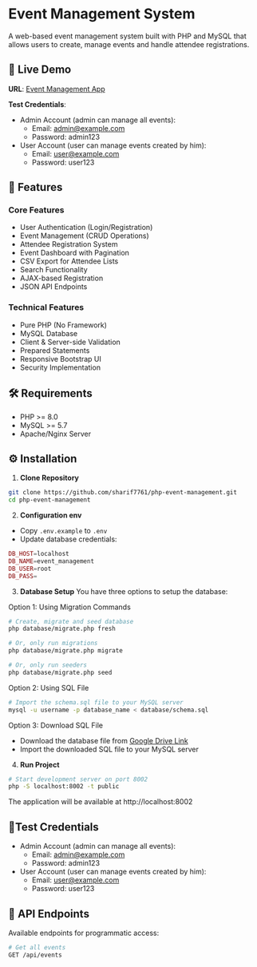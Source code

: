 # Event Management System

A web-based event management system built with PHP and MySQL that allows users to create, manage events and handle attendee registrations.

## 🔴 Live Demo

**URL**: [Event Management App](http://4.145.104.31/)

**Test Credentials**:
- Admin Account (admin can manage all events):
  - Email: admin@example.com
  - Password: admin123
- User Account (user can manage events created by him):
  - Email: user@example.com
  - Password: user123

## 🌟 Features

### Core Features
- User Authentication (Login/Registration)
- Event Management (CRUD Operations)
- Attendee Registration System
- Event Dashboard with Pagination
- CSV Export for Attendee Lists
- Search Functionality
- AJAX-based Registration
- JSON API Endpoints

### Technical Features
- Pure PHP (No Framework)
- MySQL Database
- Client & Server-side Validation
- Prepared Statements
- Responsive Bootstrap UI
- Security Implementation

## 🛠️ Requirements

- PHP >= 8.0
- MySQL >= 5.7
- Apache/Nginx Server

## ⚙️ Installation

1. **Clone Repository**
```bash
git clone https://github.com/sharif7761/php-event-management.git
cd php-event-management
```

2. **Configuration env**
- Copy `.env.example` to `.env`
- Update database credentials:
```php
DB_HOST=localhost
DB_NAME=event_management
DB_USER=root
DB_PASS=
```

3. **Database Setup**
   You have three options to setup the database:

Option 1: Using Migration Commands
```bash
# Create, migrate and seed database
php database/migrate.php fresh

# Or, only run migrations
php database/migrate.php migrate

# Or, only run seeders
php database/migrate.php seed
```

Option 2: Using SQL File
```bash
# Import the schema.sql file to your MySQL server
mysql -u username -p database_name < database/schema.sql
```

Option 3: Download SQL File
- Download the database file from [Google Drive Link](https://drive.google.com/file/d/15Mh5Ct8RShdZtNWppBLf2rlI7myJzsUH/view?usp=sharing)
- Import the downloaded SQL file to your MySQL server

4. **Run Project**
```bash
# Start development server on port 8002
php -S localhost:8002 -t public
```
The application will be available at http://localhost:8002

## 🌟Test Credentials
- Admin Account (admin can manage all events):
  - Email: admin@example.com
  - Password: admin123
- User Account (user can manage events created by him):
  - Email: user@example.com
  - Password: user123

## 🌟 API Endpoints

Available endpoints for programmatic access:
```bash
# Get all events
GET /api/events
```
